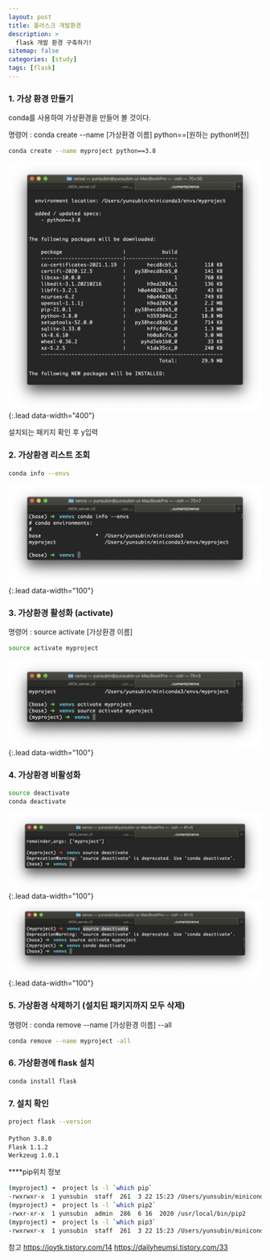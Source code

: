 ```yaml
---
layout: post
title: 플라스크 개발환경 
description: >
  flask 개발 환경 구축하기!
sitemap: false
categories: [study]
tags: [flask]
---
```


### 1. 가상 환경 만들기 

conda를 사용하여 가상환경을 만들어 볼 것이다. 

명령어 : conda create --name [가상환경 이름] python==[원하는 python버전]

~~~bash
conda create --name myproject python==3.8
~~~

![](/assets/img/flask/flask-vm/1.png){:.lead data-width="400"}

설치되는 패키지 확인 후 y입력



### 2. 가상환경 리스트 조회

~~~bash
conda info --envs
~~~
![](/assets/img/flask/flask-vm/2.png){:.lead data-width="100"}


### 3. 가상환경 활성화 (activate)

명령어 : source activate [가상환경 이름]

~~~bash
source activate myproject
~~~
![](/assets/img/flask/flask-vm/3.png){:.lead data-width="100"}


### 4. 가상환경 비활성화 

~~~bash
source deactivate
conda deactivate
~~~
![](/assets/img/flask/flask-vm/4.png){:.lead data-width="100"}
![](/assets/img/flask/flask-vm/5.png){:.lead data-width="100"}



### 5. 가상환경 삭제하기 (설치된 패키지까지 모두 삭제)

명령어 : conda remove --name [가상환경 이름] --all

~~~bash
conda remove --name myproject -all
~~~


### 6. 가상환경에 flask 설치 

~~~bash
conda install flask 
~~~



### 7. 설치 확인

~~~bash
project flask --version

Python 3.8.0
Flask 1.1.2
Werkzeug 1.0.1
~~~


****pip위치 정보
~~~bash
(myproject) ➜  project ls -l `which pip`
-rwxrwxr-x  1 yunsubin  staff  261  3 22 15:23 /Users/yunsubin/miniconda3/envs/myproject/bin/pip
(myproject) ➜  project ls -l `which pip2`
-rwxr-xr-x  1 yunsubin  admin  286  6 16  2020 /usr/local/bin/pip2
(myproject) ➜  project ls -l `which pip3`
-rwxrwxr-x  1 yunsubin  staff  261  3 22 15:23 /Users/yunsubin/miniconda3/envs/myproject/bin/pip3
~~~






참고 
https://joytk.tistory.com/14
https://dailyheumsi.tistory.com/33













